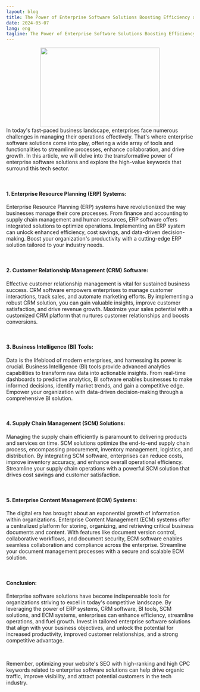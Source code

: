 ```yaml
---
layout: blog
title: The Power of Enterprise Software Solutions Boosting Efficiency and Productivity
date: 2024-05-07
lang: eng
tagline: The Power of Enterprise Software Solutions Boosting Efficiency and Productivity
---
```

<p></p><div class="separator" style="clear: both; text-align: center;"><a href="https://blogger.googleusercontent.com/img/b/R29vZ2xl/AVvXsEhc41IUDFGTKcy2cnpkkp9LFfoSG9GbLGySzYfU47NqBTFRjUtHevUzCzWe-boJSga33THGzK59bREhNEdYS-UA2rbVjZI3Zpkg0FEs4lfhl3Z5hROIUIZJoGca3pdJzPVns3zNLLKGDMrvw2xpndQ1ZsGNpzjhESMI3lv4BOXHcR5K_11ZmJ4EBbvWpQ/s679/IMG_9690.jpeg" imageanchor="1" style="margin-left: 1em; margin-right: 1em;"><img border="0" data-original-height="452" data-original-width="679" height="213" src="https://blogger.googleusercontent.com/img/b/R29vZ2xl/AVvXsEhc41IUDFGTKcy2cnpkkp9LFfoSG9GbLGySzYfU47NqBTFRjUtHevUzCzWe-boJSga33THGzK59bREhNEdYS-UA2rbVjZI3Zpkg0FEs4lfhl3Z5hROIUIZJoGca3pdJzPVns3zNLLKGDMrvw2xpndQ1ZsGNpzjhESMI3lv4BOXHcR5K_11ZmJ4EBbvWpQ/s320/IMG_9690.jpeg" width="320" /></a></div>In today's fast-paced business landscape, enterprises face numerous challenges in managing their operations effectively. That's where enterprise software solutions come into play, offering a wide array of tools and functionalities to streamline processes, enhance collaboration, and drive growth. In this article, we will delve into the transformative power of enterprise software solutions and explore the high-value keywords that surround this tech sector.<p></p><p><br /></p><h4 style="text-align: left;">1. Enterprise Resource Planning (ERP) Systems:</h4><p>Enterprise Resource Planning (ERP) systems have revolutionized the way businesses manage their core processes. From finance and accounting to supply chain management and human resources, ERP software offers integrated solutions to optimize operations. Implementing an ERP system can unlock enhanced efficiency, cost savings, and data-driven decision-making. Boost your organization's productivity with a cutting-edge ERP solution tailored to your industry needs.</p><p><br /></p><h4 style="text-align: left;">2. Customer Relationship Management (CRM) Software:</h4><p>Effective customer relationship management is vital for sustained business success. CRM software empowers enterprises to manage customer interactions, track sales, and automate marketing efforts. By implementing a robust CRM solution, you can gain valuable insights, improve customer satisfaction, and drive revenue growth. Maximize your sales potential with a customized CRM platform that nurtures customer relationships and boosts conversions.</p><p><br /></p><h4 style="text-align: left;">3. Business Intelligence (BI) Tools:</h4><p>Data is the lifeblood of modern enterprises, and harnessing its power is crucial. Business Intelligence (BI) tools provide advanced analytics capabilities to transform raw data into actionable insights. From real-time dashboards to predictive analytics, BI software enables businesses to make informed decisions, identify market trends, and gain a competitive edge. Empower your organization with data-driven decision-making through a comprehensive BI solution.</p><p><br /></p><h4 style="text-align: left;">4. Supply Chain Management (SCM) Solutions:</h4><p>Managing the supply chain efficiently is paramount to delivering products and services on time. SCM solutions optimize the end-to-end supply chain process, encompassing procurement, inventory management, logistics, and distribution. By integrating SCM software, enterprises can reduce costs, improve inventory accuracy, and enhance overall operational efficiency. Streamline your supply chain operations with a powerful SCM solution that drives cost savings and customer satisfaction.</p><p><br /></p><h4 style="text-align: left;">5. Enterprise Content Management (ECM) Systems:</h4><p>The digital era has brought about an exponential growth of information within organizations. Enterprise Content Management (ECM) systems offer a centralized platform for storing, organizing, and retrieving critical business documents and content. With features like document version control, collaborative workflows, and document security, ECM software enables seamless collaboration and compliance across the enterprise. Streamline your document management processes with a secure and scalable ECM solution.</p><p><br /></p><h4 style="text-align: left;">Conclusion:</h4><p>Enterprise software solutions have become indispensable tools for organizations striving to excel in today's competitive landscape. By leveraging the power of ERP systems, CRM software, BI tools, SCM solutions, and ECM systems, enterprises can enhance efficiency, streamline operations, and fuel growth. Invest in tailored enterprise software solutions that align with your business objectives, and unlock the potential for increased productivity, improved customer relationships, and a strong competitive advantage.</p><p><br /></p><p>Remember, optimizing your website's SEO with high-ranking and high CPC keywords related to enterprise software solutions can help drive organic traffic, improve visibility, and attract potential customers in the tech industry.</p>
